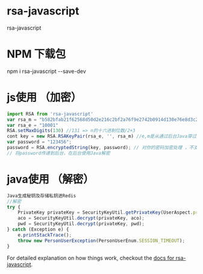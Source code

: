 # rsa-javascript
rsa-javascript
# NPM 下载包
npm i rsa-javascript --save-dev
# js使用 （加密）
```javascript
import RSA from 'rsa-javascript'
var rsa_m = "b582bfab21f62568d50d2e216c2bf2a76f9e2742b0914d130e76e8d3c24a6a28ba38a4d623d92b66af25844de17138216d0adffb8b14d4ad4d911868e420e9580b7d78e21d1d24a0ed3d7c3dfa61725b55705afb5fa2249478a4c46f3d6d48782111c744bd5abaaa5490ba488b00465a6e2c1f104df44d0ea0f7bf57e985e19d"
var rsa_e = "10001"
RSA.setMaxDigits(130) //131 => n的十六进制位数/2+3
cont key = new RSA.RSAKeyPair(rsa_e, '', rsa_m) //e,m是从通过后台Java穿过来的
var password = "123456";
password = RSA.encryptedString(key, password); // 对你的密码加密处理 ，不支持汉字
// 将password传递到后台，在后台使用Java解密
```
# java使用 （解密）
```javascript
Java生成秘钥及存储私钥进Redis
//解密
try {
    PrivateKey privateKey = SecurityKeyUtil.getPrivateKey(UserAspect.privateKeyString);
    aco = SecurityKeyUtil.decrypt(privateKey, aco);
    pwd = SecurityKeyUtil.decrypt(privateKey, pwd);
} catch (Exception e) {
    e.printStackTrace();
    throw new PersonUserException(PersonUserEnum.SESSION_TIMEOUT);
}
```
For detailed explanation on how things work, checkout the [docs for rsa-javascript](https://github.com/xiaolieask/rsa-js-java).
